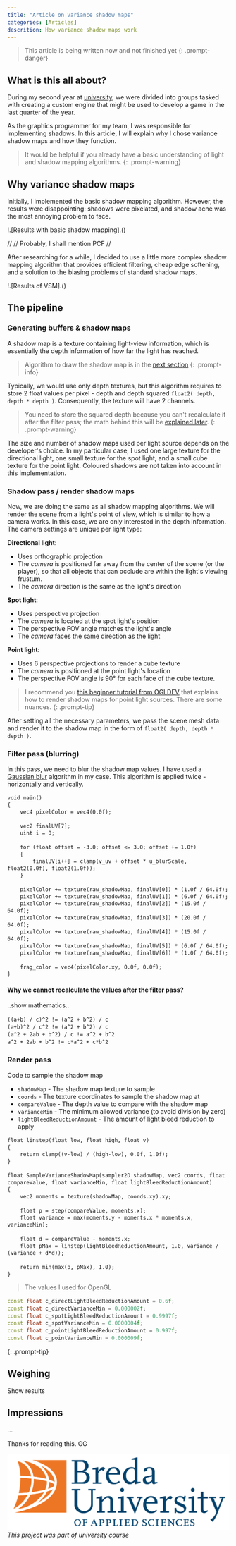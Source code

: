 ```yaml
---
title: "Article on variance shadow maps"
categories: [Articles]
descrition: How variance shadow maps work
---
```


> This article is being written now and not finished yet
{: .prompt-danger}

## What is this all about?

During my second year at [university](https://www.buas.nl/), we were divided into groups tasked with creating a custom engine that might be used to develop a game in the last quarter of the year.

As the graphics programmer for my team, I was responsible for implementing shadows. In this article, I will explain why I chose variance shadow maps and how they function.

> It would be helpful if you already have a basic understanding of light and shadow mapping algorithms.
{: .prompt-warning}



## Why variance shadow maps
Initially, I implemented the basic shadow mapping algorithm. However, the results were disappointing: shadows were pixelated, and shadow acne was the most annoying problem to face.

!.[Results with basic shadow mapping].()

//
// Probably, I shall mention PCF
//

After researching for a while, I decided to use a little more complex shadow mapping algorithm that provides efficient filtering, cheap edge softening, and a solution to the biasing problems of standard shadow maps.

!.[Results of VSM].()



## The pipeline

### Generating buffers & shadow maps

A shadow map is a texture containing light-view information, which is essentially the depth information of how far the light has reached.

> Algorithm to draw the shadow map is in the [next section](#shadow-pass--render-shadow-maps)
{: .prompt-info}

Typically, we would use only depth textures, but this algorithm requires to store 2 float values per pixel - depth and depth squared `float2( depth, depth * depth )`. Consequently, the texture will have 2 channels.

> You need to store the squared depth because you can't recalculate it after the filter pass; the math behind this will be [explained later](#why-we-cannot-recalculate-the-values-after-the-filter-pass).
{: .prompt-warning}

The size and number of shadow maps used per light source depends on the developer's choice. In my particular case, I used one large texture for the directional light, one small texture for the spot light, and a small cube texture for the point light. Coloured shadows are not taken into account in this implementation.



### Shadow pass / render shadow maps

Now, we are doing the same as all shadow mapping algorithms. We will render the scene from a light's point of view, which is similar to how a camera works. In this case, we are only interested in the depth information. The camera settings are unique per light type:

**Directional light**:
- Uses orthographic projection
- The *camera* is positioned far away from the center of the scene (or the player), so that all objects that can occlude are within the light's viewing frustum.
- The *camera* direction is the same as the light's direction

**Spot light**:
- Uses perspective projection
- The *camera* is located at the spot light's position
- The perspective FOV angle matches the light's angle
- The *camera* faces the same direction as the light

**Point light**:
- Uses 6 perspective projections to render a cube texture
- The *camera* is positioned at the point light's location
- The perspective FOV angle is 90° for each face of the cube texture.

> I recommend you [this beginner tutorial from OGLDEV](https://youtu.be/uhCbfZ_L7uc?si=f9bDW9sbryrW3Tsx) that explains how to render shadow maps for point light sources. There are some nuances.
{: .prompt-tip}

After setting all the necessary parameters, we pass the scene mesh data and render it to the shadow map in the form of `float2( depth, depth * depth )`.



### Filter pass (blurring)

In this pass, we need to blur the shadow map values. I have used a [Gaussian blur](https://en.wikipedia.org/wiki/Gaussian_blur) algorithm in my case. This algorithm is applied twice - horizontally and vertically.

```hlsl
void main()
{
	vec4 pixelColor = vec4(0.0f);

	vec2 finalUV[7];
	uint i = 0;

	for (float offset = -3.0; offset <= 3.0; offset += 1.0f)
	{
		finalUV[i++] = clamp(v_uv + offset * u_blurScale, float2(0.0f), float2(1.0f));
	}
	
	pixelColor += texture(raw_shadowMap, finalUV[0]) * (1.0f / 64.0f);
	pixelColor += texture(raw_shadowMap, finalUV[1]) * (6.0f / 64.0f);
	pixelColor += texture(raw_shadowMap, finalUV[2]) * (15.0f / 64.0f);
	pixelColor += texture(raw_shadowMap, finalUV[3]) * (20.0f / 64.0f);
	pixelColor += texture(raw_shadowMap, finalUV[4]) * (15.0f / 64.0f);
	pixelColor += texture(raw_shadowMap, finalUV[5]) * (6.0f / 64.0f);
	pixelColor += texture(raw_shadowMap, finalUV[6]) * (1.0f / 64.0f);

	frag_color = vec4(pixelColor.xy, 0.0f, 0.0f);
}
```

#### Why we cannot recalculate the values after the filter pass?

..show mathematics..

`((a+b) / c)^2 != (a^2 + b^2) / c`\
`(a+b)^2 / c^2 != (a^2 + b^2) / c`\
`(a^2 + 2ab + b^2) / c != a^2 + b^2`\
`a^2 + 2ab + b^2 != c*a^2 + c*b^2`



### Render pass

Code to sample the shadow map

- `shadowMap` - The shadow map texture to sample
- `coords` - The texture coordinates to sample the shadow map at
- `compareValue` - The depth value to compare with the shadow map
- `varianceMin` - The minimum allowed variance (to avoid division by zero)
- `lightBleedReductionAmount` - The amount of light bleed reduction to apply

```hlsl
float linstep(float low, float high, float v)
{
    return clamp((v-low) / (high-low), 0.0f, 1.0f);
}

float SampleVarianceShadowMap(sampler2D shadowMap, vec2 coords, float compareValue, float varianceMin, float lightBleedReductionAmount)
{
    vec2 moments = texture(shadowMap, coords.xy).xy;
	
	float p = step(compareValue, moments.x);
	float variance = max(moments.y - moments.x * moments.x, varianceMin);
	
	float d = compareValue - moments.x;
	float pMax = linstep(lightBleedReductionAmount, 1.0, variance / (variance + d*d));
	
	return min(max(p, pMax), 1.0);
}
```

> The values I used for OpenGL
>
```cpp
const float c_directLightBleedReductionAmount = 0.6f;
const float c_directVarianceMin = 0.000002f;
const float c_spotLightBleedReductionAmount = 0.9997f;
const float c_spotVarianceMin = 0.0000004f;
const float c_pointLightBleedReductionAmount = 0.997f;
const float c_pointVarianceMin = 0.000009f;
```
{: .prompt-tip}



## Weighing 

Show results



## Impressions

...



Thanks for reading this. GG

![BUas logo](../assets/post_data/deferred_renderer/buas-logo.png)
*This project was part of university course*